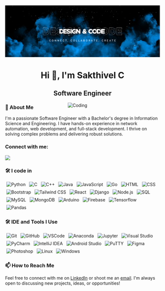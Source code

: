 ![Design and Code](Design_and_code.png)

<h1 align="center">Hi 👋, I'm Sakthivel C</h1>

<h2 align="center">Software Engineer</h2>
<img align="right" alt="Coding" width="300" src="git_4.gif">

### 💫 About Me

I'm a passionate Software Engineer with a Bachelor's degree in Information Science and Engineering. I have hands-on experience in network automation, web development, and full-stack development. I thrive on solving complex problems and delivering robust solutions.




<h3 align="left">Connect with me:</h3>
<a href="https://www.linkedin.com/in/c-sakthivel/" target="blank"><img align="center" src="https://cdn.jsdelivr.net/gh/devicons/devicon@latest/icons/linkedin/linkedin-original.svg" height="40" /></a>

   
             
          

      
          



### 🛠 I code in

<p align="left">
  <img src="https://cdn.jsdelivr.net/gh/devicons/devicon/icons/python/python-original.svg" alt="Python" width="40" style="vertical-align:top; margin:4px">
  <img src="https://cdn.jsdelivr.net/gh/devicons/devicon/icons/c/c-original.svg" alt="C" width="40" style="vertical-align:top; margin:4px">
  <img src="https://cdn.jsdelivr.net/gh/devicons/devicon/icons/cplusplus/cplusplus-original.svg" alt="C++" width="40" style="vertical-align:top; margin:4px">
  <img src="https://cdn.jsdelivr.net/gh/devicons/devicon/icons/java/java-original.svg" alt="Java" width="40" style="vertical-align:top; margin:4px">
  <img src="https://cdn.jsdelivr.net/gh/devicons/devicon/icons/javascript/javascript-original.svg" alt="JavaScript" width="40" style="vertical-align:top; margin:4px">
  <img src="https://cdn.jsdelivr.net/gh/devicons/devicon@latest/icons/go/go-original-wordmark.svg" alt="Go" width="40" style="vertical-align:top; margin:4px">
  <img src="https://cdn.jsdelivr.net/gh/devicons/devicon/icons/html5/html5-original.svg" alt="HTML" width="40" style="vertical-align:top; margin:4px">
  <img src="https://cdn.jsdelivr.net/gh/devicons/devicon/icons/css3/css3-original.svg" alt="CSS" width="40" style="vertical-align:top; margin:4px">
  <img src="https://cdn.jsdelivr.net/gh/devicons/devicon/icons/bootstrap/bootstrap-original.svg" alt="Bootstrap" width="40" style="vertical-align:top; margin:4px">
  <img src="https://cdn.jsdelivr.net/gh/devicons/devicon/icons/tailwindcss/tailwindcss-original.svg" alt="Tailwind CSS" width="40" style="vertical-align:top; margin:4px">
  <img src="https://cdn.jsdelivr.net/gh/devicons/devicon/icons/react/react-original.svg" alt="React" width="40" style="vertical-align:top; margin:4px">
  <img src="https://cdn.jsdelivr.net/gh/devicons/devicon/icons/django/django-plain.svg" alt="Django" width="40" style="vertical-align:top; margin:4px">
  <img src="https://cdn.jsdelivr.net/gh/devicons/devicon/icons/nodejs/nodejs-original-wordmark.svg" alt="Node.js" width="40" style="vertical-align:top; margin:4px">
  <img src="https://cdn.jsdelivr.net/gh/devicons/devicon/icons/azuresqldatabase/azuresqldatabase-original.svg" alt="SQL" width="40" style="vertical-align:top; margin:4px">
  <img src="https://cdn.jsdelivr.net/gh/devicons/devicon/icons/mysql/mysql-original-wordmark.svg" alt="MySQL" width="40" style="vertical-align:top; margin:4px">
  <img src="https://cdn.jsdelivr.net/gh/devicons/devicon/icons/mongodb/mongodb-original.svg" alt="MongoDB" width="40" style="vertical-align:top; margin:4px">
  <img src="https://cdn.jsdelivr.net/gh/devicons/devicon/icons/arduino/arduino-original.svg" alt="Arduino" width="40" style="vertical-align:top; margin:4px">
  <img src="https://cdn.jsdelivr.net/gh/devicons/devicon/icons/firebase/firebase-original.svg" alt="Firebase" width="40" style="vertical-align:top; margin:4px">
  <img src="https://cdn.jsdelivr.net/gh/devicons/devicon/icons/tensorflow/tensorflow-original.svg" alt="Tensorflow" width="40" style="vertical-align:top; margin:4px">
  <img src="https://cdn.jsdelivr.net/gh/devicons/devicon/icons/pandas/pandas-original.svg" alt="Pandas" width="40" style="vertical-align:top; margin:4px">
</p>

### 🛠 IDE and Tools I Use

<p align="left">
  <img src="https://cdn.jsdelivr.net/gh/devicons/devicon/icons/git/git-original.svg" alt="Git" width="40" style="vertical-align:top; margin:4px">
  <img src="https://cdn.jsdelivr.net/gh/devicons/devicon/icons/github/github-original.svg" alt="GitHub" width="40" style="vertical-align:top; margin:4px">
  <img src="https://cdn.jsdelivr.net/gh/devicons/devicon/icons/vscode/vscode-original.svg" alt="VSCode" width="40" style="vertical-align:top; margin:4px">
  <img src="https://cdn.jsdelivr.net/gh/devicons/devicon/icons/anaconda/anaconda-original.svg" alt="Anaconda" width="40" style="vertical-align:top; margin:4px">
  <img src="https://cdn.jsdelivr.net/gh/devicons/devicon/icons/jupyter/jupyter-original-wordmark.svg" alt="Jupyter" width="40" style="vertical-align:top; margin:4px">
  <img src="https://cdn.jsdelivr.net/gh/devicons/devicon/icons/visualstudio/visualstudio-original.svg" alt="Visual Studio" width="40" style="vertical-align:top; margin:4px">
  <img src="https://cdn.jsdelivr.net/gh/devicons/devicon/icons/pycharm/pycharm-original.svg" alt="PyCharm" width="40" style="vertical-align:top; margin:4px">
  <img src="https://cdn.jsdelivr.net/gh/devicons/devicon/icons/intellij/intellij-original.svg" alt="IntelliJ IDEA" width="40" style="vertical-align:top; margin:4px">
  <img src="https://cdn.jsdelivr.net/gh/devicons/devicon/icons/androidstudio/androidstudio-original.svg" alt="Android Studio" width="40" style="vertical-align:top; margin:4px">
  <img src="https://cdn.jsdelivr.net/gh/devicons/devicon/icons/putty/putty-original.svg" alt="PuTTY" width="40" style="vertical-align:top; margin:4px">
  <img src="https://cdn.jsdelivr.net/gh/devicons/devicon/icons/figma/figma-original.svg" alt="Figma" width="40" style="vertical-align:top; margin:4px">
  <img src="https://cdn.jsdelivr.net/gh/devicons/devicon/icons/photoshop/photoshop-plain.svg" alt="Photoshop" width="40" style="vertical-align:top; margin:4px">
  <img src="https://cdn.jsdelivr.net/gh/devicons/devicon/icons/linux/linux-original.svg" alt="Linux" width="40" style="vertical-align:top; margin:4px">
  <img src="https://cdn.jsdelivr.net/gh/devicons/devicon/icons/windows11/windows11-original.svg" alt="Windows" width="40" style="vertical-align:top; margin:4px">
  <!--
   <img src="https://cdn.jsdelivr.net/gh/devicons/devicon/icons/linkedin/linkedin-original.svg" alt="LinkedIn" width="40" style="vertical-align:top; margin:4px">
  <img src="https://cdn.jsdelivr.net/gh/devicons/devicon/icons/chrome/chrome-original.svg" alt="Chrome" width="40" style="vertical-align:top; margin:4px">
  <img src="https://cdn.jsdelivr.net/gh/devicons/devicon/icons/google/google-original.svg" alt="Google" width="40" style="vertical-align:top; margin:4px">
  -->
  
  
  
</p>

### 📫 How to Reach Me

Feel free to connect with me on [LinkedIn](https://linkedin.com/in/c-sakthivel/) or shoot me an [email](mailto:sakthi1904s@gmail.com). I'm always open to discussing new projects, ideas, or opportunities!
